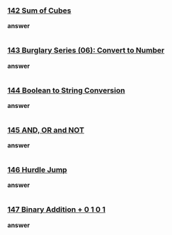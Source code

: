 ### [142 Sum of Cubes](https://edabit.com/challenge/XdAR3KohR5w7rjrFg)
**answer**

```js


```

### [143     Burglary Series (06): Convert to Number](https://edabit.com/challenge/ttuBGpGu7w4Ec3spT)
**answer**

```js


```

### [144 Boolean to String Conversion](https://edabit.com/challenge/KSTkFSnaYBJdo6PHx)
**answer**

```js


```

### [145 AND, OR and NOT](https://edabit.com/challenge/yuCSeYGAngyT77gsm)
**answer**

```js


```
### [146 Hurdle Jump](https://edabit.com/challenge/Hp9FitGXpKqdCW6Fd)
**answer**

```js


```


### [147 Binary Addition + 0 1 0 1](https://edabit.com/challenge/m7uCrGQ6KW3pzJsy2  )
**answer**

```js

```